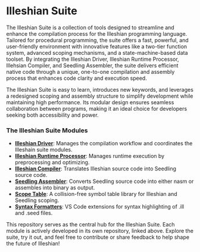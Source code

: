 # Illeshian Suite
The Illeshian Suite is a collection of tools designed to streamline and enhance the compilation process for the Illeshian programming language. Tailored for procedural programming, the suite offers a fast, powerful, and user-friendly environment with innovative features like a two-tier function system, advanced scoping mechanisms, and a state-machine-based data toolset. By integrating the Illeshian Driver, Illeshian Runtime Processor, Illehsian Compiler, and Seedling Assembler, the suite delivers efficient native code through a unique, one-to-one compilation and assembly process that enhances code clarity and execution speed.

The Illeshian Suite is easy to learn, introduces new keywords, and leverages a redesigned scoping and assembly structure to simplify development while maintaining high performance. Its modular design ensures seamless collaboration between programs, making it an ideal choice for developers seeking both accessibility and power.

### The Illeshian Suite Modules
- **[Illeshian Driver](https://github.com/ravenleeblack/Illeshian_Driver)**: Manages the compilation workflow and coordinates the Illeshain suite modules.
- **[Illeshian Runtime Processor](https://github.com/ravenleeblack/IRP)**: Manages runtime execution by preprocessing and optimizing.
- **[Illeshian Compiler](https://github.com/ravenleeblack/Illeshian)**: Translates Illeshian source code into Seedling source code.
- **[Seedling Assembler](https://github.com/ravenleeblack/Seedling)**: Converts Seedling source code into either nasm or assembles into binary as output.
- **[Scope Table](https://github.com/ravenleeblack/Scope_Table)**: A collision-free symbol table library for Illeshian and Seedling scoping.
- **[Syntax Formatters](https://github.com/ravenleeblack/Syntax_Formatters)**: VS Code extensions for syntax highlighting of .ill and .seed files.
  

This repository serves as the central hub for the Illeshian Suite. Each module is actively developed in its own repository, linked above. Explore the suite, try it out, and feel free to contribute or share feedback to help shape the future of Illeshian!

